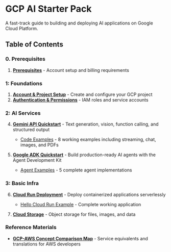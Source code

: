 # GCP AI Starter Pack

A fast-track guide to building and deploying AI applications on Google Cloud Platform.

## Table of Contents

### 0. Prerequisites
1. **[Prerequisites](./0_Prerequisites/README.md)** - Account setup and billing requirements

### 1: Foundations

1. **[Account & Project Setup](./1_1_Account_and_Project_Setup/README.md)** - Create and configure your GCP project
2. **[Authentication & Permissions](./1_2_Authentication_and_Permissions/README.md)** - IAM roles and service accounts

### 2: AI Services

4. **[Gemini API Quickstart](./2_1_Gemini_API_Quickstart/README.md)** - Text generation, vision, function calling, and structured output
   - [Code Examples](./2_1_Gemini_API_Quickstart/examples/) - 8 working examples including streaming, chat, images, and PDFs

5. **[Google ADK Quickstart](./2_2_Google_ADK_Quickstart/README.md)** - Build production-ready AI agents with the Agent Development Kit
   - [Agent Examples](./2_2_Google_ADK_Quickstart/examples/) - 5 complete agent implementations

### 3: Basic Infra 

6. **[Cloud Run Deployment](./3_1_Cloud_Run_Deployment/README.md)** - Deploy containerized applications serverlessly
   - [Hello Cloud Run Example](./3_1_Cloud_Run_Deployment/hello-cloud-run/) - Complete working application

7. **[Cloud Storage](./3_2_Cloud_Storage/README.md)** - Object storage for files, images, and data

### Reference Materials

- **[GCP-AWS Concept Comparison Map](./GCP_AWS_Concept_Comparison_Map.md)** - Service equivalents and translations for AWS developers

